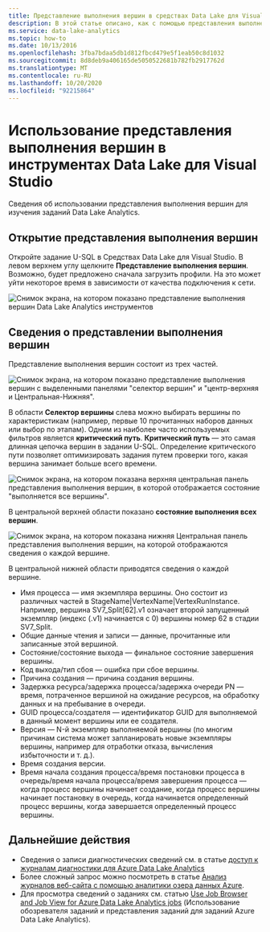 ```yaml
---
title: Представление выполнения вершин в средствах Data Lake для Visual Studio
description: В этой статье описано, как с помощью представления выполнения вершин изучать задания Data Lake Analytics.
ms.service: data-lake-analytics
ms.topic: how-to
ms.date: 10/13/2016
ms.openlocfilehash: 3fba7bdaa5db1d812fbcd479e5f1eab50c8d1032
ms.sourcegitcommit: 8d8deb9a406165de5050522681b782fb2917762d
ms.translationtype: MT
ms.contentlocale: ru-RU
ms.lasthandoff: 10/20/2020
ms.locfileid: "92215864"
---
```

# <a name="use-the-vertex-execution-view-in-data-lake-tools-for-visual-studio"></a>Использование представления выполнения вершин в инструментах Data Lake для Visual Studio
Сведения об использовании представления выполнения вершин для изучения заданий Data Lake Analytics.


## <a name="open-the-vertex-execution-view"></a>Открытие представления выполнения вершин
Откройте задание U-SQL в Средствах Data Lake для Visual Studio. В левом верхнем углу щелкните **Представление выполнения вершин**. Возможно, будет предложено сначала загрузить профили. На это может уйти некоторое время в зависимости от качества подключения к сети.

![Снимок экрана, на котором показано представление выполнения вершин Data Lake Analytics инструментов](./media/data-lake-analytics-data-lake-tools-use-vertex-execution-view/data-lake-tools-open-vertex-execution-view.png)

## <a name="understand-vertex-execution-view"></a>Сведения о представлении выполнения вершин
Представление выполнения вершин состоит из трех частей.

![Снимок экрана, на котором показано представление выполнения вершин с выделенными панелями "селектор вершин" и "центр-верхняя и Центральная-Нижняя".](./media/data-lake-analytics-data-lake-tools-use-vertex-execution-view/data-lake-tools-vertex-execution-view.png)

В области **Селектор вершины** слева можно выбирать вершины по характеристикам (например, первые 10 прочитанных наборов данных или выбор по этапам). Одним из наиболее часто используемых фильтров является **критический путь**. **Критический путь** — это самая длинная цепочка вершин в задании U-SQL. Определение критического пути позволяет оптимизировать задания путем проверки того, какая вершина занимает больше всего времени.
  
![Снимок экрана, на котором показана верхняя центральная панель представления выполнения вершин, в которой отображается состояние "выполняется все вершины".](./media/data-lake-analytics-data-lake-tools-use-vertex-execution-view/data-lake-tools-vertex-execution-view-pane2.png)

В центральной верхней области показано **состояние выполнения всех вершин**.
  
![Снимок экрана, на котором показана нижняя Центральная панель представления выполнения вершин, на которой отображаются сведения о каждой вершине.](./media/data-lake-analytics-data-lake-tools-use-vertex-execution-view/data-lake-tools-vertex-execution-view-pane3.png)

В центральной нижней области приводятся сведения о каждой вершине.
* Имя процесса — имя экземпляра вершины. Оно состоит из различных частей в StageName|VertexName|VertexRunInstance. Например, вершина SV7_Split[62].v1 означает второй запущенный экземпляр (индекс (.v1) начинается с 0) вершины номер 62 в стадии SV7_Split.
* Общие данные чтения и записи — данные, прочитанные или записанные этой вершиной.
* Состояние/состояние выхода — финальное состояние завершения вершины.
* Код выхода/тип сбоя — ошибка при сбое вершины.
* Причина создания — причина создания вершины.
* Задержка ресурса/задержка процесса/задержка очереди PN — время, потраченное вершиной на ожидание ресурсов, на обработку данных и на пребывание в очереди.
* GUID процесса/создателя — идентификатор GUID для выполняемой в данный момент вершины или ее создателя.
* Версия — N-й экземпляр выполняемой вершины (по многим причинам система может запланировать новые экземпляры вершины, например для отработки отказа, вычисления избыточности и т. д.).
* Время создания версии.
* Время начала создания процесса/время постановки процесса в очередь/время начала процесса/время завершения процесса — когда процесс вершины начинает создание, когда процесс вершины начинает постановку в очередь, когда начинается определенный процесс вершины, когда завершается определенный процесс вершины.

## <a name="next-steps"></a>Дальнейшие действия
* Сведения о записи диагностических сведений см. в статье [доступ к журналам диагностики для Azure Data Lake Analytics](data-lake-analytics-diagnostic-logs.md)
* Более сложный запрос можно посмотреть в статье [Анализ журналов веб-сайта с помощью аналитики озера данных Azure](data-lake-analytics-analyze-weblogs.md).
* Для просмотра сведений о заданиях см. статью [Use Job Browser and Job View for Azure Data Lake Analytics jobs](data-lake-analytics-data-lake-tools-view-jobs.md) (Использование обозревателя заданий и представления заданий для заданий Azure Data Lake Analytics).
